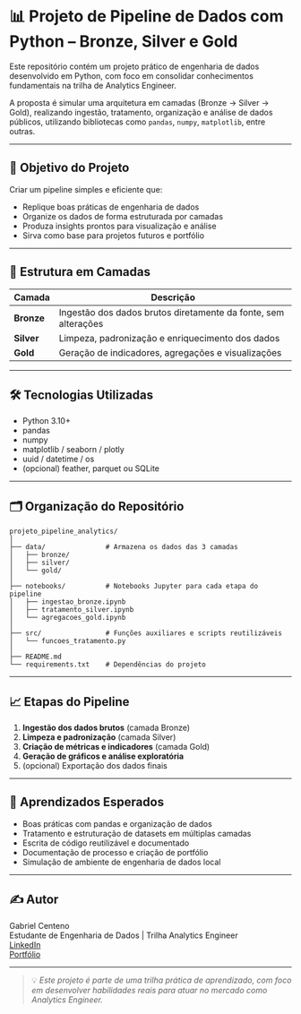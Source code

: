 # 📊 Projeto de Pipeline de Dados com Python – Bronze, Silver e Gold

Este repositório contém um projeto prático de engenharia de dados desenvolvido em Python, com foco em consolidar conhecimentos fundamentais na trilha de Analytics Engineer.

A proposta é simular uma arquitetura em camadas (Bronze → Silver → Gold), realizando ingestão, tratamento, organização e análise de dados públicos, utilizando bibliotecas como `pandas`, `numpy`, `matplotlib`, entre outras.

---

## 🚀 Objetivo do Projeto

Criar um pipeline simples e eficiente que:
- Replique boas práticas de engenharia de dados
- Organize os dados de forma estruturada por camadas
- Produza insights prontos para visualização e análise
- Sirva como base para projetos futuros e portfólio

---

## 🧱 Estrutura em Camadas

| Camada     | Descrição |
|------------|-----------|
| **Bronze** | Ingestão dos dados brutos diretamente da fonte, sem alterações |
| **Silver** | Limpeza, padronização e enriquecimento dos dados |
| **Gold**   | Geração de indicadores, agregações e visualizações |

---

## 🛠️ Tecnologias Utilizadas

- Python 3.10+
- pandas
- numpy
- matplotlib / seaborn / plotly
- uuid / datetime / os
- (opcional) feather, parquet ou SQLite

---

## 🗂️ Organização do Repositório

```
projeto_pipeline_analytics/
│
├── data/               # Armazena os dados das 3 camadas
│   ├── bronze/
│   ├── silver/
│   └── gold/
│
├── notebooks/          # Notebooks Jupyter para cada etapa do pipeline
│   ├── ingestao_bronze.ipynb
│   ├── tratamento_silver.ipynb
│   └── agregacoes_gold.ipynb
│
├── src/                # Funções auxiliares e scripts reutilizáveis
│   └── funcoes_tratamento.py
│
├── README.md
└── requirements.txt    # Dependências do projeto
```

---

## 📈 Etapas do Pipeline

1. **Ingestão dos dados brutos** (camada Bronze)
2. **Limpeza e padronização** (camada Silver)
3. **Criação de métricas e indicadores** (camada Gold)
4. **Geração de gráficos e análise exploratória**
5. (opcional) Exportação dos dados finais

---

## 🧠 Aprendizados Esperados

- Boas práticas com pandas e organização de dados
- Tratamento e estruturação de datasets em múltiplas camadas
- Escrita de código reutilizável e documentado
- Documentação de processo e criação de portfólio
- Simulação de ambiente de engenharia de dados local

---

## ✍️ Autor

Gabriel Centeno  
Estudante de Engenharia de Dados | Trilha Analytics Engineer  
[LinkedIn](https://www.linkedin.com/in/seu-usuario)  
[Portfólio](https://github.com/seu-usuario)

---

> 💡 *Este projeto é parte de uma trilha prática de aprendizado, com foco em desenvolver habilidades reais para atuar no mercado como Analytics Engineer.*
